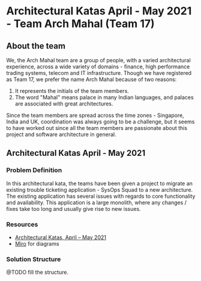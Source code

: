 # Architectural Katas April - May 2021 - Team Arch Mahal (Team 17)

## About the team
We, the Arch Mahal team are a group of people, with a varied architectural experience, across a wide variety of domains - finance, high performance trading systems, telecom and IT infrastructure. Though we have registered as Team 17, we prefer the name Arch Mahal because of two reasons: 
1. It represents the initials of the team members.
2. The word "Mahal" means palace in many Indian languages, and palaces are associated with great architectures.

Since the team members are spread across the time zones - Singapore, India and UK, coordination was always going to be a challenge, but it seems to have worked out since all the team members are passionate about this project and software architecture in general.

## Architectural Katas April - May 2021 

### Problem Definition
In this architectural kata, the teams have been given a project to migrate an existing trouble ticketing application - SysOps Squad to a new architecture. The existing application has several issues with regards to core functionality and availability. This application is a large monolith, where any changes / fixes take too long and usually give rise to new issues.

### Resources
- [Architectural Katas, April – May 2021](https://learning.oreilly.com/videos/architectural-katas-april/0636920557906)
- [Miro](https://miro.com/app/board/) for diagrams

### Solution Structure
@TODO fill the structure.
